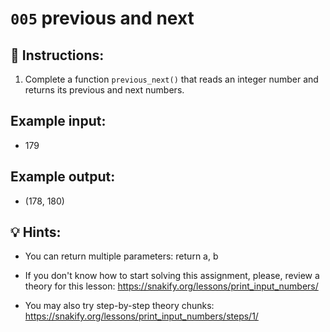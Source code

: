 # `005` previous and next

## 📝 Instructions:

1. Complete a function `previous_next()` that reads an integer number and returns its previous and next numbers. 

## Example input:

+ 179

## Example output:

+ (178, 180)

## 💡 Hints:

+ You can return multiple parameters: return a, b

+ If you don't know how to start solving this assignment, please, review a theory for this lesson: https://snakify.org/lessons/print_input_numbers/

+ You may also try step-by-step theory chunks: https://snakify.org/lessons/print_input_numbers/steps/1/